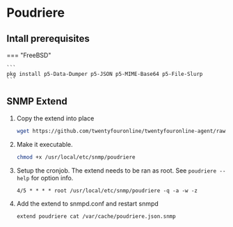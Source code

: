 # Poudriere

## Intall prerequisites

=== "FreeBSD"

    ```
    pkg install p5-Data-Dumper p5-JSON p5-MIME-Base64 p5-File-Slurp
    ```

## SNMP Extend

1. Copy the extend into place

    ```bash
    wget https://github.com/twentyfouronline/twentyfouronline-agent/raw/master/snmp/poudriere -O /usr/local/etc/snmp/poudriere
    ```

2. Make it executable.

    ```bash
    chmod +x /usr/local/etc/snmp/poudriere
    ```

4. Setup the cronjob. The extend needs to be ran as root. See `poudriere --help` for option info.
    ```
    4/5 * * * * root /usr/local/etc/snmp/poudriere -q -a -w -z
    ```

5. Add the extend to snmpd.conf and restart snmpd
    ```
    extend poudriere cat /var/cache/poudriere.json.snmp
    ```





